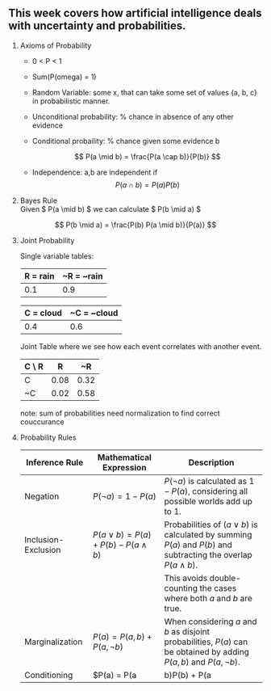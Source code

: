 ## This week covers how artificial intelligence deals with uncertainty and probabilities. 

1) Axioms of Probability 
    * 0 < P < 1
    * Sum(P(omega) = 1)
    * Random Variable: some x, that can take some set of values {a, b, c} in probabilistic manner. 
    * Unconditional probability: % chance in absence of any other evidence
    * Conditional probaility: % chance given some evidence b

        $$ P(a \mid b) = \frac{P(a \cap b)}{P(b)} $$
    * Independence: a,b are independent if 
        $$ P(a \cap b) = P(a)P(b) $$

2) Bayes Rule 
<br> Given $ P(a \mid b) $ we can calculate $ P(b \mid a) $

$$
P(b \mid a) = \frac{P(b) P(a \mid b)}{P(a)}
$$

3) Joint Probability 

    Single variable tables: 

    | R = rain | ~R = ~rain|    
    |----------|-----------| 
    | 0.1      | 0.9       |
    
    | C = cloud | ~C = ~cloud |    
    |----------|-----------| 
    | 0.4      | 0.6       |

    Joint Table where we see how each event correlates with another event. 

    | C \ R   | R  | ~R |
    |---------|----------|-----------|
    | C   | 0.08     | 0.32      |
    | ~C   | 0.02     | 0.58      |

    note: sum of probabilities need normalization to find correct couccurance 

4) Probability Rules 
    
    | Inference Rule                | Mathematical Expression                     | Description |
    |-------------------------------|---------------------------------------------|-------------|
    | Negation                      | $P(\neg a) = 1 - P(a)$                     | $P(\neg a)$ is calculated as $1 - P(a)$, considering all possible worlds add up to $1$. |
    | Inclusion-Exclusion           | $P(a \lor b) = P(a) + P(b) - P(a \land b)$  | Probabilities of $(a \lor b)$ is calculated by summing $P(a)$ and $P(b)$ and subtracting the overlap $P(a \land b)$. |
    |                               |                                             | This avoids double-counting the cases where both $a$ and $b$ are true. |
    | Marginalization               | $P(a) = P(a, b) + P(a, \neg b)$             | When considering $a$ and $b$ as disjoint probabilities, $P(a)$ can be obtained by adding $P(a, b)$ and $P(a, \neg b)$. |
    | Conditioning                  | $P(a) = P(a | b)P(b) + P(a | \neg b)P(\neg b)$ | The probability of $a$ occurring is computed as the sum of conditional probabilities given $b$ and $\neg b$. |


